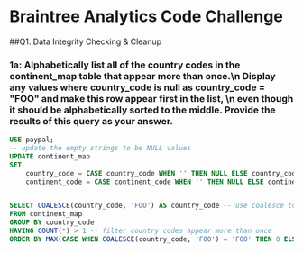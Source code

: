 # Braintree Analytics Code Challenge
##Q1. Data Integrity Checking & Cleanup
### 1a: Alphabetically list all of the country codes in the continent_map table that appear more than once.\n Display any values where country_code is null as country_code = "FOO" and make this row appear first in the list, \n even though it should be alphabetically sorted to the middle. Provide the results of this query as your answer. 

````sql
USE paypal;
-- update the empty strings to be NULL values 
UPDATE continent_map
SET
    country_code = CASE country_code WHEN '' THEN NULL ELSE country_code END,
    continent_code = CASE continent_code WHEN '' THEN NULL ELSE continent_code END;


SELECT COALESCE(country_code, 'FOO') AS country_code -- use coalesce to replace null value as "FOO"
FROM continent_map 
GROUP BY country_code
HAVING COUNT(*) > 1 -- filter country codes appear more than once 
ORDER BY MAX(CASE WHEN COALESCE(country_code, 'FOO') = 'FOO' THEN 0 ELSE 1 END) ASC, COUNT(*) DESC, country_code ASC;
````
